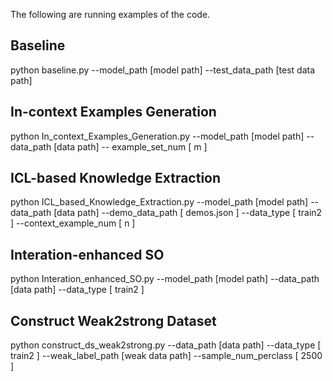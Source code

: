The following are running examples of the code.

## Baseline
python baseline.py --model_path [model path] --test_data_path [test data path]

## In-context Examples Generation
python In_context_Examples_Generation.py --model_path [model path] --data_path [data path] -- example_set_num [ m ]

## ICL-based Knowledge Extraction
python ICL_based_Knowledge_Extraction.py --model_path [model path] --data_path [data path] --demo_data_path [ demos.json ] --data_type [ train2 ]  --context_example_num [ n ]

## Interation-enhanced SO
python Interation_enhanced_SO.py --model_path [model path] --data_path [data path] --data_type [ train2 ] 

## Construct Weak2strong Dataset
python construct_ds_weak2strong.py --data_path [data path] --data_type [ train2 ] --weak_label_path [weak data path] --sample_num_perclass [ 2500 ]

